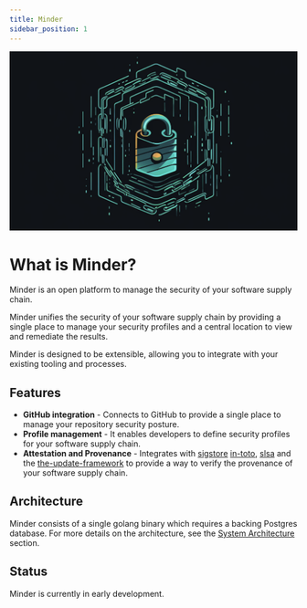 ```yaml
---
title: Minder
sidebar_position: 1
---
```


![mediator logo](./images/mediator.png)

# What is Minder?

Minder is an open platform to manage the security of your software supply chain.

Minder unifies the security of your software supply chain by providing a single
place to manage your security profiles and a central location to view and remediate
the results.

Minder is designed to be extensible, allowing you to integrate with your existing
tooling and processes.

## Features

- **GitHub integration** - Connects to GitHub to provide a single
  place to manage your repository security posture.
- **Profile management** - It enables developers to define security profiles for your
    software supply chain.
- **Attestation and Provenance** - Integrates with [sigstore](https://sigstore.dev/)
    [in-toto](https://in-toto.io/), [slsa](https://slsa.dev) and the
    [the-update-framework](https://theupdateframework.io/) to provide a way to verify the provenance of your software supply chain.

## Architecture

Minder consists of a single golang binary which requires a backing Postgres database.  For more details on the architecture, see the [System Architecture](./developer_guide/architecture) section.

## Status

Minder is currently in early development.
